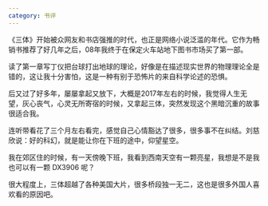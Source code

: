 ```yaml
---
category: 书评
---
```


《三体》开始被众网友和书店强推的时代，也正是网络小说泛滥的年代。它作为畅销书推荐了好几年之后，08年我终于在保定火车站地下图书市场买了第一部。

读了第一章写丁仪把台球打出地球的理论，好像是在描述现实世界的物理理论全是错的，这让我十分害怕，这是一种有别于恐怖片的来自科学论述的恐惧。

后又过了好多年，屡屡拿起又放下，大概是2017年左右的时候，我觉得人生无望，灰心丧气，心灵无所寄宿的时候，又拿起三体，突然发现这个黑暗沉重的故事很适合我。

连听带看花了三个月左右看完，感觉自己心情豁达了很多，很多事不在纠结。刘慈欣说：好的科幻，就是能让你在下班的途中，仰望星空。

我在郊区住的时候，有一天傍晚下班，我看到西南天空有一颗亮星，我想是不是我也可以有一颗 DX3906 呢？

很大程度上，三体超越了各种美国大片，很多桥段独一无二，这也是很多外国人喜欢看的原因吧。
